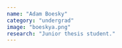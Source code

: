 ```yaml
---
name: "Adam Boesky"
category: "undergrad"
image: "boeskya.png"
research: "Junior thesis student."
---
```

